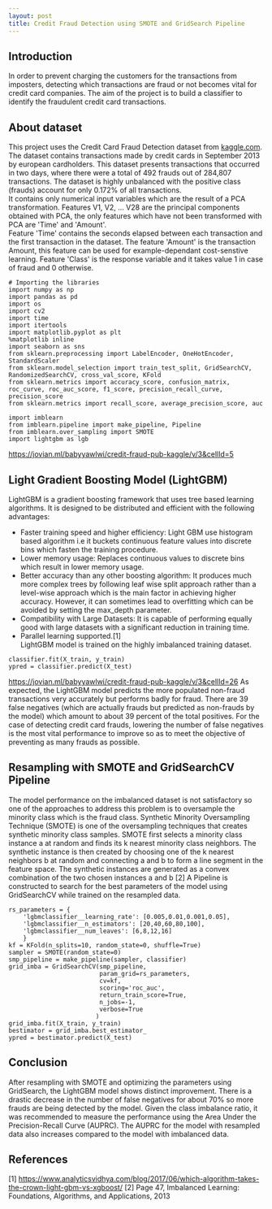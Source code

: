 ```yaml
---
layout: post
title: Credit Fraud Detection using SMOTE and GridSearch Pipeline
---
```

## Introduction
In order to prevent charging the customers for the transactions from imposters, detecting which transactions are fraud or not becomes vital for credit card companies. The aim of the project is to build a classifier to identify the fraudulent credit card transactions.  

## About dataset
This project uses the Credit Card Fraud Detection dataset from [kaggle.com](https://www.kaggle.com/mlg-ulb/creditcardfraud). The dataset contains transactions made by credit cards in September 2013 by european cardholders. This dataset presents transactions that occurred in two days, where there were a total of 492 frauds out of 284,807 transactions. The dataset is highly unbalanced with the positive class (frauds) account for only 0.172% of all transactions.
<br>
It contains only numerical input variables which are the result of a PCA transformation. Features V1, V2, … V28 are the principal components obtained with PCA, the only features which have not been transformed with PCA are 'Time' and 'Amount'. <br>
Feature 'Time' contains the seconds elapsed between each transaction and the first transaction in the dataset. The feature 'Amount' is the transaction Amount, this feature can be used for example-dependant cost-senstive learning. Feature 'Class' is the response variable and it takes value 1 in case of fraud and 0 otherwise. 
```
# Importing the libraries
import numpy as np
import pandas as pd
import os
import cv2
import time
import itertools
import matplotlib.pyplot as plt
%matplotlib inline
import seaborn as sns
from sklearn.preprocessing import LabelEncoder, OneHotEncoder, StandardScaler
from sklearn.model_selection import train_test_split, GridSearchCV, RandomizedSearchCV, cross_val_score, KFold
from sklearn.metrics import accuracy_score, confusion_matrix, roc_curve, roc_auc_score, f1_score, precision_recall_curve, precision_score 
from sklearn.metrics import recall_score, average_precision_score, auc

import imblearn
from imblearn.pipeline import make_pipeline, Pipeline
from imblearn.over_sampling import SMOTE
import lightgbm as lgb
```
https://jovian.ml/babyyawlwi/credit-fraud-pub-kaggle/v/3&cellId=5

## Light Gradient Boosting Model (LightGBM)
LightGBM is a gradient boosting framework that uses tree based learning algorithms. It is designed to be distributed and efficient with the following advantages:
- Faster training speed and higher efficiency: Light GBM use histogram based algorithm i.e it buckets continuous feature values into discrete bins which fasten the training procedure.
- Lower memory usage: Replaces continuous values to discrete bins which result in lower memory usage.
- Better accuracy than any other boosting algorithm: It produces much more complex trees by following leaf wise split approach rather than a level-wise approach which is the main factor in achieving higher accuracy. However, it can sometimes lead to overfitting which can be avoided by setting the max_depth parameter.
- Compatibility with Large Datasets: It is capable of performing equally good with large datasets with a significant reduction in training time.
- Parallel learning supported.[1] <br>
LightGBM model is trained on the highly imbalanced training dataset. 
```
classifier.fit(X_train, y_train)
ypred = classifier.predict(X_test)
```
https://jovian.ml/babyyawlwi/credit-fraud-pub-kaggle/v/3&cellId=26
As expected, the LightGBM model predicts the more populated non-fraud transactions very accurately but performs badly for fraud. There are 39 false negatives (which are actually frauds but predicted as non-frauds by the model) which amount to about 39 percent of the total positives. For the case of detecting credit card frauds, lowering the number of false negatives is the most vital performance to improve so as to meet the objective of preventing as many frauds as possible. 

## Resampling with SMOTE and GridSearchCV Pipeline
The model performance on the imbalanced dataset is not satisfactory so one of the approaches to address this problem is to oversample the minority class which is the fraud class. Synthetic Minority Oversampling Technique (SMOTE) is one of the oversampling techniques that creates synthetic minority class samples. SMOTE first selects a minority class instance a at random and finds its k nearest minority class neighbors. The synthetic instance is then created by choosing one of the k nearest neighbors b at random and connecting a and b to form a line segment in the feature space. The synthetic instances are generated as a convex combination of the two chosen instances a and b [2]
A Pipeline is constructed to search for the best parameters of the model using GridSearchCV while trained on the resampled data. 
```
rs_parameters = {
    'lgbmclassifier__learning_rate': [0.005,0.01,0.001,0.05],
    'lgbmclassifier__n_estimators': [20,40,60,80,100],
    'lgbmclassifier__num_leaves': [6,8,12,16]
    }
kf = KFold(n_splits=10, random_state=0, shuffle=True)
sampler = SMOTE(random_state=0)
smp_pipeline = make_pipeline(sampler, classifier)
grid_imba = GridSearchCV(smp_pipeline,
                         param_grid=rs_parameters,
                         cv=kf,
                         scoring='roc_auc',
                         return_train_score=True,
                         n_jobs=-1,
                         verbose=True
                        )
grid_imba.fit(X_train, y_train)
bestimator = grid_imba.best_estimator_
ypred = bestimator.predict(X_test)
```

## Conclusion
After resampling with SMOTE and optimizing the parameters using GridSearch, the LightGBM model shows distinct improvement. There is a drastic decrease in the number of false negatives for about 70% so more frauds are being detected by the model. Given the class imbalance ratio, it was recommended to measure the performance using the Area Under the Precision-Recall Curve (AUPRC). The AUPRC for the model with resampled data also increases compared to the model with imbalanced data. 

## References
[1] https://www.analyticsvidhya.com/blog/2017/06/which-algorithm-takes-the-crown-light-gbm-vs-xgboost/
[2] Page 47, Imbalanced Learning: Foundations, Algorithms, and Applications, 2013
